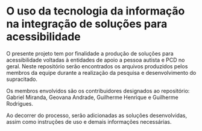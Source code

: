 # O uso da tecnologia da informação na integração de soluções para acessibilidade

O presente projeto tem por finalidade a produção de soluções para acessibilidade voltadas à entidades de apoio a pessoa autista e PCD no geral.
Neste repositório serão encontrados os arquivos produzidos pelos membros da equipe durante a realização da pesquisa e desenvolvimento do supracitado.

Os membros envolvidos são os contribuidores designados ao repositório: Gabriel Miranda, Geovana Andrade, Guilherme Henrique e Guilherme Rodrigues.

Ao decorrer do processo, serão adicionadas as soluções desenvolvidas, assim como instruções de uso e demais informações necessárias.
